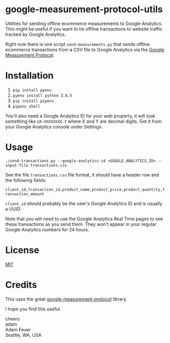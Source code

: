 # google-measurement-protocol-utils

Utilities for sending offline ecommerce measurements to Google Analytics. This might be useful
if you want to tie offline transactions to website traffic tracked by Google Analytics.

Right now there is one script `send-measurements.py` that sends offline ecommerce transactions from a CSV file to Google Analytics via the 
[Google Measurement Protocol](https://developers.google.com/analytics/devguides/collection/protocol/v1/).

# Installation

1. `pip install pyenv`
1. `pyenv install python 3.6.5`
1. `pip install pipenv`
1. `pipenv shell` 

You'll also need a Google Analytics ID for your web property, it will look something like `UA-XXXXXXXX-Y` 
where X and Y are decimal digits. Get it from your Google Analytics console under Settings.

# Usage

`./send-transactions.py --google-analytics-id <GOOGLE_ANALYTICS_ID> --input-file transactions.csv`

See the file `transactions.csv` file format, it should have a header row and the following fields:

`client_id,transaction_id,product_name,product_price,product_quantity,transaction_amount`

`client_id` should probably be the user's Google Analytics ID and is usually a UUID.

Note that you will need to use the Google Analytics Real Time pages to see these transactions as you send them. 
They won't appear in your regular Google Analytics numbers for 24 hours.


# License

[MIT](https://opensource.org/licenses/MIT)

# Credits

This uses the great [google-measurement-protocol](https://github.com/mirumee/google-measurement-protocol) library.

I hope you find this useful.

cheers  
adam  
Adam Feuer  
Seattle, WA, USA  



